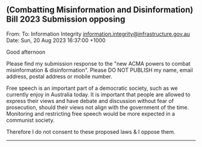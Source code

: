 ## (Combatting Misinformation and Disinformation) Bill 2023 Submission opposing

From:
To: Information Integrity <information.integrity@infrastructure.gov.au>
Date: Sun, 20 Aug 2023 16:37:00 +1000

Good afternoon

Please find my submission response to the "new ACMA powers to combat misinformation & disinformation". Please
DO NOT PUBLISH my name, email address, postal address or mobile number.

Free speech is an important part of a democratic society, such as we currently enjoy in Australia today. It is important
that people are allowed to express their views and have debate and discussion without fear of prosecution, should
their views not align with the government of the time. Monitoring and restricting free speech would be more expected
in a communist society.

Therefore I do not consent to these proposed laws & I oppose them.


-----

